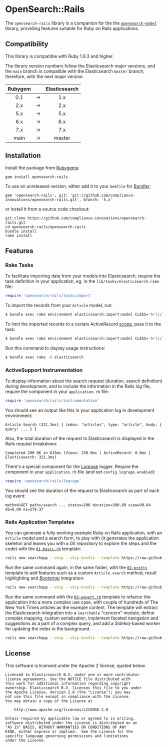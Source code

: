 # OpenSearch::Rails

The `opensearch-rails` library is a companion for the
the [`opensearch-model`](https://github.com/elastic/opensearch-rails/tree/main/opensearch-model)
library, providing features suitable for Ruby on Rails applications.

## Compatibility

This library is compatible with Ruby 1.9.3 and higher.

The library version numbers follow the Elasticsearch major versions, and the `main` branch
is compatible with the Elasticsearch `master` branch, therefore, with the next major version.

| Rubygem       |   | Elasticsearch |
|:-------------:|:-:| :-----------: |
| 0.1           | → | 1.x           |
| 2.x           | → | 2.x           |
| 5.x           | → | 5.x           |
| 6.x           | → | 6.x           |
| 7.x           | → | 7.x           |
| main          | → | master        |

## Installation

Install the package from [Rubygems](https://rubygems.org):

    gem install opensearch-rails

To use an unreleased version, either add it to your `Gemfile` for [Bundler](http://bundler.io):

    gem 'opensearch-rails', git: 'git://github.com/compliance-innovations/opensearch-rails.git', branch: '5.x'

or install it from a source code checkout:

    git clone https://github.com/compliance-innovations/opensearch-rails.git
    cd opensearch-rails/opensearch-rails
    bundle install
    rake install

## Features

### Rake Tasks

To facilitate importing data from your models into Elasticsearch, require the task definition in your application,
eg. in the `lib/tasks/elasticsearch.rake` file:

```ruby
require 'opensearch/rails/tasks/import'
```

To import the records from your `Article` model, run:

```bash
$ bundle exec rake environment elasticsearch:import:model CLASS='Article'
```

To limit the imported records to a certain
ActiveRecord [scope](http://guides.rubyonrails.org/active_record_querying.html#scopes),
pass it to the task:

```bash
$ bundle exec rake environment elasticsearch:import:model CLASS='Article' SCOPE='published'
```

Run this command to display usage instructions:

```bash
$ bundle exec rake -D elasticsearch
```

### ActiveSupport Instrumentation

To display information about the search request (duration, search definition) during development,
and to include the information in the Rails log file, require the component in your `application.rb` file:

```ruby
require 'opensearch/rails/instrumentation'
```

You should see an output like this in your application log in development environment:

    Article Search (321.3ms) { index: "articles", type: "article", body: { query: ... } }

Also, the total duration of the request to Elasticsearch is displayed in the Rails request breakdown:

    Completed 200 OK in 615ms (Views: 230.9ms | ActiveRecord: 0.0ms | Elasticsearch: 321.3ms)

There's a special component for the [Lograge](https://github.com/roidrage/lograge) logger.
Require the component in your `application.rb` file (and set `config.lograge.enabled`):

```ruby
require 'opensearch/rails/lograge'
```

You should see the duration of the request to Elasticsearch as part of each log event:

    method=GET path=/search ... status=200 duration=380.89 view=99.64 db=0.00 es=279.37

### Rails Application Templates

You can generate a fully working example Ruby on Rails application, with an `Article` model and a search form,
to play with (it generates the application skeleton and leaves you with a _Git_ repository to explore the
steps and the code) with the
[`01-basic.rb`](https://github.com/elastic/opensearch-rails/blob/main/opensearch-rails/lib/rails/templates/01-basic.rb) template:

```bash
rails new searchapp --skip --skip-bundle --template https://raw.github.com/elastic/opensearch-rails/main/opensearch-rails/lib/rails/templates/01-basic.rb
```

Run the same command again, in the same folder, with the
[`02-pretty`](https://github.com/elastic/opensearch-rails/blob/main/opensearch-rails/lib/rails/templates/02-pretty.rb)
template to add features such as a custom `Article.search` method, result highlighting and
[_Bootstrap_](http://getbootstrap.com) integration:

```bash
rails new searchapp --skip --skip-bundle --template https://raw.github.com/elastic/opensearch-rails/main/opensearch-rails/lib/rails/templates/02-pretty.rb
```

Run the same command with the [`03-expert.rb`](https://github.com/elastic/opensearch-rails/blob/main/opensearch-rails/lib/rails/templates/03-expert.rb)
template to refactor the application into a more complex use case,
with couple of hundreds of The New York Times articles as the example content.
The template will extract the Elasticsearch integration into a `Searchable` "concern" module,
define complex mapping, custom serialization, implement faceted navigation and suggestions as a part of
a complex query, and add a _Sidekiq_-based worker for updating the index in the background.

```bash
rails new searchapp --skip --skip-bundle --template https://raw.github.com/elastic/opensearch-rails/main/opensearch-rails/lib/rails/templates/03-expert.rb
```

## License

This software is licensed under the Apache 2 license, quoted below.

    Licensed to Elasticsearch B.V. under one or more contributor
    license agreements. See the NOTICE file distributed with
    this work for additional information regarding copyright
    ownership. Elasticsearch B.V. licenses this file to you under
    the Apache License, Version 2.0 (the "License"); you may
    not use this file except in compliance with the License.
    You may obtain a copy of the License at
    
    	http://www.apache.org/licenses/LICENSE-2.0
    
    Unless required by applicable law or agreed to in writing,
    software distributed under the License is distributed on an
    "AS IS" BASIS, WITHOUT WARRANTIES OR CONDITIONS OF ANY
    KIND, either express or implied.  See the License for the
    specific language governing permissions and limitations
    under the License.
